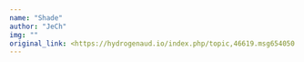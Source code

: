 ```yaml
---
name: "Shade"
author: "JeCh"
img: ""
original_link: <https://hydrogenaud.io/index.php/topic,46619.msg654050.html#msg654050>
---
```

